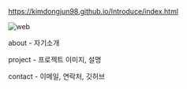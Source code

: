 https://kimdongjun98.github.io/Introduce/index.html

![web](https://github.com/user-attachments/assets/e715cbfb-47e3-4014-809a-9ef57b7a1480)

about - 자기소개

project - 프로젝트 이미지, 설명

contact - 이메일, 연락처, 깃허브
